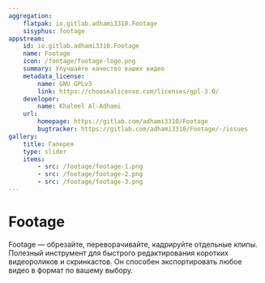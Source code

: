 ```yaml
---
aggregation:
    flatpak: io.gitlab.adhami3310.Footage
    sisyphus: footage
appstream:
    id: io.gitlab.adhami3310.Footage
    name: Footage
    icon: /footage/footage-logo.png
    summary: Улучшайте качество ваших видео
    metadata_license:
        name: GNU GPLv3
        link: https://choosealicense.com/licenses/gpl-3.0/
    developer:
        name: Khaleel Al-Adhami
    url:
        homepage: https://gitlab.com/adhami3310/Footage
        bugtracker: https://gitlab.com/adhami3310/Footage/-/issues
gallery:
    title: Галерея
    type: slider
    items:
        - src: /footage/footage-1.png
        - src: /footage/footage-2.png
        - src: /footage/footage-3.png
---
```


# Footage

Footage — обрезайте, переворачивайте, кадрируйте отдельные клипы. Полезный инструмент для быстрого редактирования коротких видеороликов и скринкастов. Он способен экспортировать любое видео в формат по вашему выбору.

<AGWGallery />

<!--@include: @apps/_parts/install/content-repo.md-->
<!--@include: @apps/_parts/install/content-flatpak.md-->
